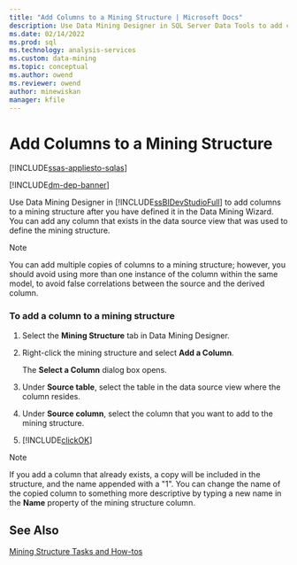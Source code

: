 ```yaml
---
title: "Add Columns to a Mining Structure | Microsoft Docs"
description: Use Data Mining Designer in SQL Server Data Tools to add columns to a mining structure after you have defined it in the Data Mining Wizard.
ms.date: 02/14/2022
ms.prod: sql
ms.technology: analysis-services
ms.custom: data-mining
ms.topic: conceptual
ms.author: owend
ms.reviewer: owend
author: minewiskan
manager: kfile
---
```

# Add Columns to a Mining Structure
[!INCLUDE[ssas-appliesto-sqlas](../includes/ssas-appliesto-sqlas.md)]

[!INCLUDE[dm-dep-banner](../includes/dm-dep-banner.md)]

  Use Data Mining Designer in [!INCLUDE[ssBIDevStudioFull](../includes/ssbidevstudiofull-md.md)] to add columns to a mining structure after you have defined it in the Data Mining Wizard. You can add any column that exists in the data source view that was used to define the mining structure.  
  
> [!NOTE]  
>  You can add multiple copies of columns to a mining structure; however, you should avoid using more than one instance of the column within the same model, to avoid false correlations between the source and the derived column.  
  
### To add a column to a mining structure  
  
1.  Select the **Mining Structure** tab in Data Mining Designer.  
  
2.  Right-click the mining structure and select **Add a Column**.  
  
     The **Select a Column** dialog box opens.  
  
3.  Under **Source table**, select the table in the data source view where the column resides.  
  
4.  Under **Source column**, select the column that you want to add to the mining structure.  
  
5.  [!INCLUDE[clickOK](../includes/clickok-md.md)]  
  
> [!NOTE]  
>  If you add a column that already exists, a copy will be included in the structure, and the name appended with a "1". You can change the name of the copied column to something more descriptive by typing a new name in the **Name** property of the mining structure column.  
  
## See Also  
 [Mining Structure Tasks and How-tos](../../analysis-services/data-mining/mining-structure-tasks-and-how-tos.md)  
  
  
